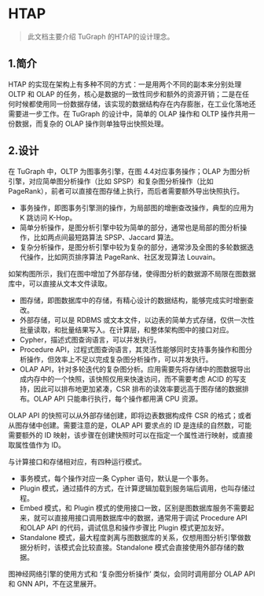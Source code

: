 # HTAP

> 此文档主要介绍 TuGraph 的HTAP的设计理念。

## 1.简介

HTAP 的实现在架构上有多种不同的方式：一是用两个不同的副本来分别处理 OLTP 和 OLAP 的任务，核心是数据的一致性同步和额外的资源开销；二是在任何时候都使用同一份数据存储，该实现的数据结构存在内存膨胀，在工业化落地还需要进一步工作。在 TuGraph 的设计中，简单的 OLAP 操作和 OLTP 操作共用一份数据，而复杂的 OLAP 操作则单独导出快照处理。

## 2.设计

在 TuGraph 中，OLTP 为图事务引擎，在图 4.4对应事务操作；OLAP 为图分析引擎，对应简单图分析操作（比如 SPSP）和复杂图分析操作（比如 PageRank），前者可以直接在图存储上执行，而后者需要额外导出快照执行。

- 事务操作，即图事务引擎测的操作，为局部图的增删查改操作，典型的应用为 K 跳访问 K-Hop。
- 简单分析操作，是图分析引擎中较为简单的部分，通常也是局部的图分析操作，比如两点间最短路算法 SPSP、Jaccard 算法。
- 复杂分析操作，是图分析引擎中较为复杂的部分，通常涉及全图的多轮数据迭代操作，比如网页排序算法 PageRank、社区发现算法 Louvain。

如架构图所示，我们在图中增加了外部存储，使得图分析的数据源不局限在图数据库中，可以直接从文本文件读取。

- 图存储，即图数据库中的存储，有精心设计的数据结构，能够完成实时增删查改。
- 外部存储，可以是 RDBMS 或文本文件，以边表的简单方式存储，仅供一次性批量读取，和批量结果写入。在计算层，和整体架构图中的接口对应。
- Cypher，描述式图查询语言，可以并发执行。
- Procedure API，过程式图查询语言，其灵活性能够同时支持事务操作和图分析操作，但效率上不足以完成复杂图分析操作，可以并发执行。
- OLAP API，针对多轮迭代的复杂图分析。应用需要先将存储中的图数据导出成内存中的一个快照，该快照仅用来快速访问，而不需要考虑 ACID 的写支持，因此可以排布地更加紧凑，CSR 排布的读效率要远高于图存储的数据排布。OLAP API 只能串行执行，每个操作都用满 CPU 资源。

OLAP API 的快照可以从外部存储创建，即将边表数据构成件 CSR 的格式；或者从图存储中创建。需要注意的是，OLAP API 要求点的 ID 是连续的自然数，可能需要额外的 ID 映射，该步骤在创建快照时可以在指定一个属性进行映射，或直接取属性值作为 ID。

与计算接口和存储相对应，有四种运行模式。

- 事务模式，每个操作对应一条 Cypher 语句，默认是一个事务。
- Plugin 模式，通过插件的方式，在计算逻辑加载到服务端后调用，也叫存储过程。
- Embed 模式，和 Plugin 模式的使用接口一致，区别是图数据库服务不需要起来，就可以直接用接口调用数据库中的数据，通常用于调试 Procedure API 和OLAP API 的代码，调试信息和操作步骤比 Plugin 模式更加友好。
- Standalone 模式，最大程度剥离与图数据库的关系，仅想用图分析引擎做数据分析时，该模式会比较直接。Standalone 模式会直接使用外部存储的数据。

图神经网络引擎的使用方式和 ‘复杂图分析操作’ 类似，会同时调用部分 OLAP API 和 GNN API，不在这里展开。

